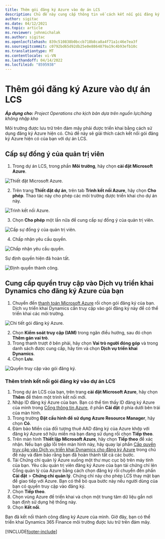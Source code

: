 ```yaml
---
title: Thêm gói đăng ký Azure vào dự án LCS
description: Chủ đề này cung cấp thông tin về cách kết nối gói đăng ký Azure của bạn với dự án LCS.
author: sigitac
ms.date: 04/12/2021
ms.topic: article
ms.reviewer: johnmichalak
ms.author: sigitac
ms.openlocfilehash: 839c510838b0bccb718b8ca8a4f71a1c46e7ea3f
ms.sourcegitcommit: c0792bd65d92db25e0e8864879a19c4b93efb10c
ms.translationtype: MT
ms.contentlocale: vi-VN
ms.lasthandoff: 04/14/2022
ms.locfileid: "8595938"
---
```

# <a name="add-an-azure-subscription-to-an-lcs-project"></a>Thêm gói đăng ký Azure vào dự án LCS

_**Áp dụng cho:** Project Operations cho kịch bản dựa trên nguồn lực/hàng không nhập kho_

Môi trường được lưu trữ trên đám mây phải được triển khai bằng cách sử dụng đăng ký Azure hiện có. Chủ đề này sẽ giải thích cách kết nối gói đăng ký Azure hiện có của bạn với dự án LCS. 

## <a name="grant-admin-consent"></a>Cấp sự đồng ý của quản trị viên

1. Trong dự án LCS, trong phần **Môi trường**, hãy chọn **cài đặt Microsoft Azure**.

![Thiết đặt Microsoft Azure.](./media/1MicrosoftAzureSettings.png)

2. Trên trang **Thiết đặt dự án**, trên tab **Trình kết nối Azure**, hãy chọn **Cho phép**. Thao tác này cho phép các môi trường được triển khai cho dự án này.

![Trình kết nối Azure.](./media/2AzureConnectors.png)

3. Chọn **Cho phép** một lần nữa để cung cấp sự đồng ý của quản trị viên.

![Cấp sự đồng ý của quản trị viên.](./media/3GrantAdminConsent.png)

4. Chấp nhận yêu cầu quyền.

![Chấp nhận yêu cầu quyền.](./media/4AcceptPermissionRequest.png)

Sự định quyền hiện đã hoàn tất. 

![Định quyền thành công.](./media/5AuthorizationComplete.png)

## <a name="provide-dynamics-deployment-services-access-to-your-azure-subscription"></a><a name="provide"></a>Cung cấp quyền truy cập vào Dịch vụ triển khai Dynamics cho đăng ký Azure của bạn

1. Chuyển đến [thanh toán Microsoft Azure](https://portal.azure.com/#blade/Microsoft\_Azure\_Billing/SubscriptionsBlade) rồi chọn gói đăng ký của bạn. Dịch vụ triển khai Dynamics cần truy cập vào gói đăng ký này để có thể triển khai các môi trường.

![Chi tiết gói đăng ký Azure.](./media/6AzureSubscription.png)

2. Chọn **Kiểm soát truy cập (IAM)** trong ngăn điều hướng, sau đó chọn **Thêm gán vai trò**.
3. Trong thanh trượt ở bên phải, hãy chọn **Vai trò người đóng góp** và trong danh sách được cung cấp, hãy tìm và chọn **Dịch vụ triển khai Dynamics**. 
4. Chọn **Lưu**.

![Quyền truy cập vào gói đăng ký.](./media/7SubscriptionAccess.png)

### <a name="add-a-subscription-connector-to-an-lcs-project"></a>Thêm trình kết nối gói đăng ký vào dự án LCS

1. Trong dự án LCS của bạn, trên trang **cài đặt Microsoft Azure**, hãy chọn **Thêm** để thêm một trình kết nối mới.
2. Nhập ID đăng ký Azure của bạn. Bạn có thể tìm thấy ID đăng ký Azure của mình trong [Cổng thông tin Azure](https://ms.portal.azure.com/), ở phần  **Cài đặt**  ở phía dưới bên trái của màn hình.
3. Trong trường **Đặt cấu hình để sử dụng Azure Resource Manager**, hãy chọn **Có**.
4. Đảm bảo Miền của đối tượng thuê AAD đăng ký của Azure khớp với đăng ký Azure sở hữu miền mà bạn đang sử dụng rồi chọn **Tiếp theo**.
5. Trên màn hình **Thiết lập Microsoft Azure**, hãy chọn **Tiếp theo** để xác nhận. Nếu bạn gặp lỗi trên màn hình này, hãy quay lại phần [Cấp quyền truy cập vào Dịch vụ triển khai Dynamics cho đăng ký Azure](#provide) trong chủ đề này và đảm bảo rằng bạn đã hoàn thành tất cả các bước.
6. Tải Chứng chỉ quản lý Azure xuống một thư mục cục bộ trên máy tính của bạn. Yêu cầu quản trị viên đăng ký Azure của bạn tải chứng chỉ lên Cổng quản lý của Azure bằng cách chọn đăng ký rồi chuyển đến phần **Cài đặt** > **Chứng chỉ quản lý**. Chứng chỉ này cho phép LCS thay mặt bạn để giao tiếp với Azure. Bạn có thể bỏ qua bước này nếu người dùng của bạn có quyền truy cập vào đăng ký.
7. Chọn  **Tiếp theo**.
8. Chọn vùng Azure để triển khai và chọn một trung tâm dữ liệu gần nơi bạn định sử dụng hệ thống này.
9.  Chọn  **Kết nối**.

Bạn đã kết nối thành công đăng ký Azure của mình. Giờ đây, bạn có thể triển khai Dynamics 365 Finance môi trường được lưu trữ trên đám mây.




[!INCLUDE[footer-include](../includes/footer-banner.md)]
